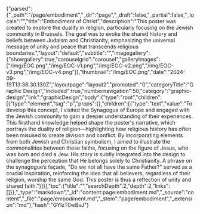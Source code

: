 {"parsed":{"_path":"/page/embodiment","_dir":"page","_draft":false,"_partial":false,"_locale":"","title":"Embodiment of Christ","description":"This poster was created to explore the duality in religion, particularly focusing on the Jewish community in Brussels. The goal was to evoke the shared history and beliefs between Judaism and Christianity, emphasizing the universal message of unity and peace that transcends religious boundaries.","layout":"default","subtitle":"","imagegallery":{"showgallery":true,"carouselgrid":"carousel","galleryImages":["/img/EOC.png","/img/EOC-v1.png","/img/EOC-v2.png","/img/EOC-v3.png","/img/EOC-v4.png"]},"thumbnail":"/img/EOC.png","date":"2024-09-19T13:38:30.130Z","layoutpage":"layout2","promoted":"0","categoryTitle":"Graphic Design","included":true,"numbernavigation":50,"category":"graphic-design","link":"graphicDesign","body":{"type":"root","children":[{"type":"element","tag":"p","props":{},"children":[{"type":"text","value":"To develop this concept, I visited the Synagogue of Europe and engaged with the Jewish community to gain a deeper understanding of their experiences. This firsthand knowledge helped shape the poster's narrative, which portrays the duality of religion—highlighting how religious history has often been misused to create division and conflict. By incorporating elements from both Jewish and Christian symbolism, I aimed to illustrate the commonalities between these faiths, focusing on the figure of Jesus, who was born and died a Jew. His story is subtly integrated into the design to challenge the perception that He belongs solely to Christianity. A phrase on the synagogue’s façade, \"Do we not all have the same Father?\" served as a crucial inspiration, reinforcing the idea that all believers, regardless of their religion, worship the same God. This poster is thus a reflection of unity and shared faith."}]}],"toc":{"title":"","searchDepth":2,"depth":2,"links":[]}},"_type":"markdown","_id":"content:page:embodiment.md","_source":"content","_file":"page/embodiment.md","_stem":"page/embodiment","_extension":"md"},"hash":"GYlzT0wBvJ"}